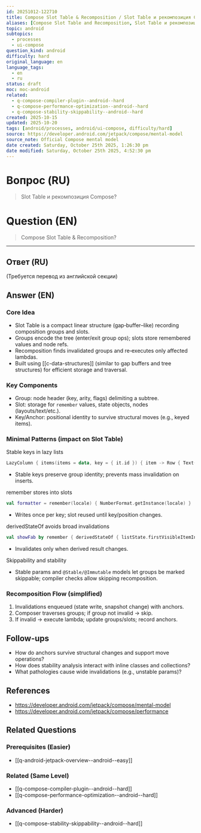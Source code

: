 ```yaml
---
id: 20251012-122710
title: Compose Slot Table & Recomposition / Slot Table и рекомпозиция Compose
aliases: [Compose Slot Table and Recomposition, Slot Table и рекомпозиция]
topic: android
subtopics:
  - processes
  - ui-compose
question_kind: android
difficulty: hard
original_language: en
language_tags:
  - en
  - ru
status: draft
moc: moc-android
related:
  - q-compose-compiler-plugin--android--hard
  - q-compose-performance-optimization--android--hard
  - q-compose-stability-skippability--android--hard
created: 2025-10-15
updated: 2025-10-20
tags: [android/processes, android/ui-compose, difficulty/hard]
source: https://developer.android.com/jetpack/compose/mental-model
source_note: Official Compose mental model
date created: Saturday, October 25th 2025, 1:26:30 pm
date modified: Saturday, October 25th 2025, 4:52:30 pm
---
```


# Вопрос (RU)
> Slot Table и рекомпозиция Compose?

# Question (EN)
> Compose Slot Table & Recomposition?

---

## Ответ (RU)

(Требуется перевод из английской секции)

## Answer (EN)

### Core Idea
- Slot Table is a compact linear structure (gap‑buffer–like) recording composition groups and slots.
- Groups encode the tree (enter/exit group ops); slots store remembered values and node refs.
- Recomposition finds invalidated groups and re‑executes only affected lambdas.
- Built using [[c-data-structures]] (similar to gap buffers and tree structures) for efficient storage and traversal.

### Key Components
- Group: node header (key, arity, flags) delimiting a subtree.
- Slot: storage for `remember` values, state objects, nodes (layouts/text/etc.).
- Key/Anchor: positional identity to survive structural moves (e.g., keyed items).

### Minimal Patterns (impact on Slot Table)
Stable keys in lazy lists
```kotlin
LazyColumn { items(items = data, key = { it.id }) { item -> Row { Text(item.title) } } }
```
- Stable keys preserve group identity; prevents mass invalidation on inserts.

remember stores into slots
```kotlin
val formatter = remember(locale) { NumberFormat.getInstance(locale) }
```
- Writes once per key; slot reused until key/position changes.

derivedStateOf avoids broad invalidations
```kotlin
val showFab by remember { derivedStateOf { listState.firstVisibleItemIndex > 0 } }
```
- Invalidates only when derived result changes.

Skippability and stability
- Stable params and `@Stable/@Immutable` models let groups be marked skippable; compiler checks allow skipping recomposition.

### Recomposition Flow (simplified)
1. Invalidations enqueued (state write, snapshot change) with anchors.
2. Composer traverses groups; if group not invalid → skip.
3. If invalid → execute lambda; update groups/slots; record anchors.

## Follow-ups
- How do anchors survive structural changes and support move operations?
- How does stability analysis interact with inline classes and collections?
- What pathologies cause wide invalidations (e.g., unstable params)?

## References
- https://developer.android.com/jetpack/compose/mental-model
- https://developer.android.com/jetpack/compose/performance

## Related Questions

### Prerequisites (Easier)
- [[q-android-jetpack-overview--android--easy]]

### Related (Same Level)
- [[q-compose-compiler-plugin--android--hard]]
- [[q-compose-performance-optimization--android--hard]]

### Advanced (Harder)
- [[q-compose-stability-skippability--android--hard]]
